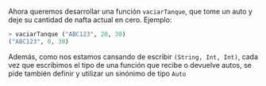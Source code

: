 Ahora queremos desarrollar una función `vaciarTanque`, que tome un auto y deje su cantidad de nafta actual en cero. Ejemplo:

```haskell
> vaciarTanque ("ABC123", 20, 30)
("ABC123", 0, 30)
```

Además, como nos estamos cansando de escribir `(String, Int, Int)`, cada vez que escribimos el tipo de una función que recibe o devuelve autos, se pide también definir y utilizar un sinónimo de tipo `Auto`